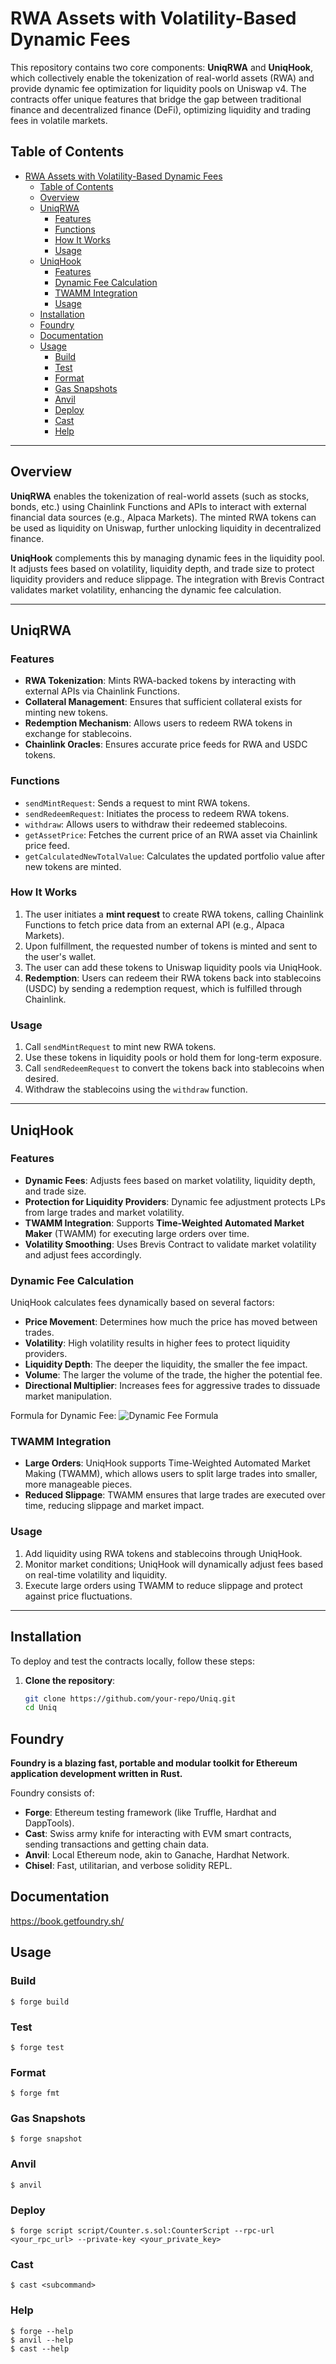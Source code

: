 # RWA Assets with Volatility-Based Dynamic Fees

This repository contains two core components: **UniqRWA** and **UniqHook**, which collectively enable the tokenization of real-world assets (RWA) and provide dynamic fee optimization for liquidity pools on Uniswap v4. The contracts offer unique features that bridge the gap between traditional finance and decentralized finance (DeFi), optimizing liquidity and trading fees in volatile markets.

## Table of Contents

- [RWA Assets with Volatility-Based Dynamic Fees](#rwa-assets-with-volatility-based-dynamic-fees)
  - [Table of Contents](#table-of-contents)
  - [Overview](#overview)
  - [UniqRWA](#uniqrwa)
    - [Features](#features)
    - [Functions](#functions)
    - [How It Works](#how-it-works)
    - [Usage](#usage)
  - [UniqHook](#uniqhook)
    - [Features](#features-1)
    - [Dynamic Fee Calculation](#dynamic-fee-calculation)
    - [TWAMM Integration](#twamm-integration)
    - [Usage](#usage-1)
  - [Installation](#installation)
  - [Foundry](#foundry)
  - [Documentation](#documentation)
  - [Usage](#usage-2)
    - [Build](#build)
    - [Test](#test)
    - [Format](#format)
    - [Gas Snapshots](#gas-snapshots)
    - [Anvil](#anvil)
    - [Deploy](#deploy)
    - [Cast](#cast)
    - [Help](#help)

---

## Overview

**UniqRWA** enables the tokenization of real-world assets (such as stocks, bonds, etc.) using Chainlink Functions and APIs to interact with external financial data sources (e.g., Alpaca Markets). The minted RWA tokens can be used as liquidity on Uniswap, further unlocking liquidity in decentralized finance.

**UniqHook** complements this by managing dynamic fees in the liquidity pool. It adjusts fees based on volatility, liquidity depth, and trade size to protect liquidity providers and reduce slippage. The integration with Brevis Contract validates market volatility, enhancing the dynamic fee calculation.

---

## UniqRWA

### Features

- **RWA Tokenization**: Mints RWA-backed tokens by interacting with external APIs via Chainlink Functions.
- **Collateral Management**: Ensures that sufficient collateral exists for minting new tokens.
- **Redemption Mechanism**: Allows users to redeem RWA tokens in exchange for stablecoins.
- **Chainlink Oracles**: Ensures accurate price feeds for RWA and USDC tokens.

### Functions

- `sendMintRequest`: Sends a request to mint RWA tokens.
- `sendRedeemRequest`: Initiates the process to redeem RWA tokens.
- `withdraw`: Allows users to withdraw their redeemed stablecoins.
- `getAssetPrice`: Fetches the current price of an RWA asset via Chainlink price feed.
- `getCalculatedNewTotalValue`: Calculates the updated portfolio value after new tokens are minted.

### How It Works

1. The user initiates a **mint request** to create RWA tokens, calling Chainlink Functions to fetch price data from an external API (e.g., Alpaca Markets).
2. Upon fulfillment, the requested number of tokens is minted and sent to the user's wallet.
3. The user can add these tokens to Uniswap liquidity pools via UniqHook.
4. **Redemption**: Users can redeem their RWA tokens back into stablecoins (USDC) by sending a redemption request, which is fulfilled through Chainlink.

### Usage

1. Call `sendMintRequest` to mint new RWA tokens.
2. Use these tokens in liquidity pools or hold them for long-term exposure.
3. Call `sendRedeemRequest` to convert the tokens back into stablecoins when desired.
4. Withdraw the stablecoins using the `withdraw` function.

---

## UniqHook

### Features

- **Dynamic Fees**: Adjusts fees based on market volatility, liquidity depth, and trade size.
- **Protection for Liquidity Providers**: Dynamic fee adjustment protects LPs from large trades and market volatility.
- **TWAMM Integration**: Supports **Time-Weighted Automated Market Maker** (TWAMM) for executing large orders over time.
- **Volatility Smoothing**: Uses Brevis Contract to validate market volatility and adjust fees accordingly.

### Dynamic Fee Calculation

UniqHook calculates fees dynamically based on several factors:

- **Price Movement**: Determines how much the price has moved between trades.
- **Volatility**: High volatility results in higher fees to protect liquidity providers.
- **Liquidity Depth**: The deeper the liquidity, the smaller the fee impact.
- **Volume**: The larger the volume of the trade, the higher the potential fee.
- **Directional Multiplier**: Increases fees for aggressive trades to dissuade market manipulation.

Formula for Dynamic Fee:
![Dynamic Fee Formula](UniqHook-Formula.png "Dynamic Fee Formula")

### TWAMM Integration

- **Large Orders**: UniqHook supports Time-Weighted Automated Market Making (TWAMM), which allows users to split large trades into smaller, more manageable pieces.
- **Reduced Slippage**: TWAMM ensures that large trades are executed over time, reducing slippage and market impact.

### Usage

1. Add liquidity using RWA tokens and stablecoins through UniqHook.
2. Monitor market conditions; UniqHook will dynamically adjust fees based on real-time volatility and liquidity.
3. Execute large orders using TWAMM to reduce slippage and protect against price fluctuations.

---

## Installation

To deploy and test the contracts locally, follow these steps:

1. **Clone the repository**:
   ```bash
   git clone https://github.com/your-repo/Uniq.git
   cd Uniq
   ```

## Foundry

**Foundry is a blazing fast, portable and modular toolkit for Ethereum application development written in Rust.**

Foundry consists of:

- **Forge**: Ethereum testing framework (like Truffle, Hardhat and DappTools).
- **Cast**: Swiss army knife for interacting with EVM smart contracts, sending transactions and getting chain data.
- **Anvil**: Local Ethereum node, akin to Ganache, Hardhat Network.
- **Chisel**: Fast, utilitarian, and verbose solidity REPL.

## Documentation

https://book.getfoundry.sh/

## Usage

### Build

```shell
$ forge build
```

### Test

```shell
$ forge test
```

### Format

```shell
$ forge fmt
```

### Gas Snapshots

```shell
$ forge snapshot
```

### Anvil

```shell
$ anvil
```

### Deploy

```shell
$ forge script script/Counter.s.sol:CounterScript --rpc-url <your_rpc_url> --private-key <your_private_key>
```

### Cast

```shell
$ cast <subcommand>
```

### Help

```shell
$ forge --help
$ anvil --help
$ cast --help
```

